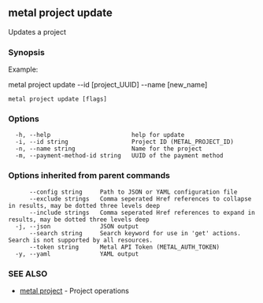 ## metal project update

Updates a project

### Synopsis

Example:

metal project update --id [project_UUID] --name [new_name]



```
metal project update [flags]
```

### Options

```
  -h, --help                       help for update
  -i, --id string                  Project ID (METAL_PROJECT_ID)
  -n, --name string                Name for the project
  -m, --payment-method-id string   UUID of the payment method
```

### Options inherited from parent commands

```
      --config string     Path to JSON or YAML configuration file
      --exclude strings   Comma seperated Href references to collapse in results, may be dotted three levels deep
      --include strings   Comma seperated Href references to expand in results, may be dotted three levels deep
  -j, --json              JSON output
      --search string     Search keyword for use in 'get' actions. Search is not supported by all resources.
      --token string      Metal API Token (METAL_AUTH_TOKEN)
  -y, --yaml              YAML output
```

### SEE ALSO

* [metal project](metal_project.md)	 - Project operations

